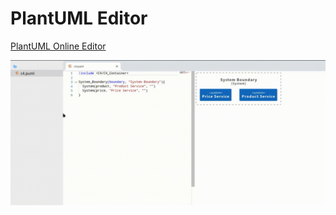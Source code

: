 # PlantUML Editor

[PlantUML Online Editor](https://pansinm.github.io/plantuml-editor/)

![](screenrecord.gif)
